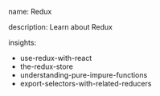 name: Redux

description: Learn about Redux

insights:
  - use-redux-with-react
  - the-redux-store
  - understanding-pure-impure-functions
  - export-selectors-with-related-reducers
 
